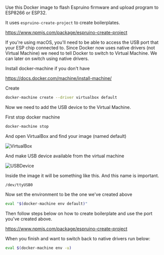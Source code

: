 Use this Docker image to flash Espruino firmware and upload program to ESP8266 or ESP32.

It uses `espruino-create-project` to create boilerplates.

https://www.npmjs.com/package/espruino-create-project

If you're using macOS, you'll need to be able to access the USB port that your ESP chip connected to. Since Docker now uses native drivers (not Virtual Machine) we need to tell Docker to switch to Virtual Machine. We can later on switch using native drivers.

Install docker-machine if you don't have

https://docs.docker.com/machine/install-machine/

Create 

```bash
docker-machine create --driver virtualbox default
```

Now we need to add the USB device to the Virtual Machine.

First stop docker machine

```bash
docker-machine stop
```

And open VirtualBox and find your image (named default)

![VirtualBox](https://raw.githubusercontent.com/Dockerfiles/espruino-create-project/master/espruino/pics/usbdevice.gif)

And make USB device available from the virtual machine

![USBDevice](https://raw.githubusercontent.com/Dockerfiles/espruino-create-project/master/espruino/pics/usbdevice.gif)

Inside the image it will be something like this. And this name is important.

```
/dev/ttyUSB0
```

Now set the environment to be the one we've created above

```bash
eval "$(docker-machine env default)"
```

Then follow steps below on how to create boilerplate and use the port you've created above.

https://www.npmjs.com/package/espruino-create-project


When you finish and want to switch back to native drivers run below:

```bash
eval $(docker-machine env -u)
```